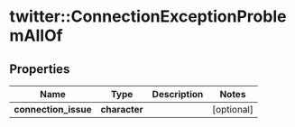 # twitter::ConnectionExceptionProblemAllOf


## Properties
Name | Type | Description | Notes
------------ | ------------- | ------------- | -------------
**connection_issue** | **character** |  | [optional] 


